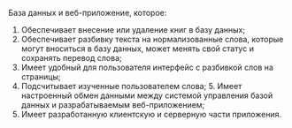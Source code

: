База данных и веб-приложение, которое:

1. Обеспечивает внесение или удаление книг в базу данных;
2. Обеспечивает разбивку текста на нормализованные слова, которые могут вноситься в базу данных, может менять свой статус и сохранять перевод слова;
3. Имеет удобный для пользователя интерфейс с разбивкой слов на страницы;
4. Подсчитывает изученные пользователем слова;
­5. Имеет настроенный обмен данными между системой управления базой данных и разрабатываемым веб-приложением;
6. Имеет разработанную клиентскую и серверную части приложения.
